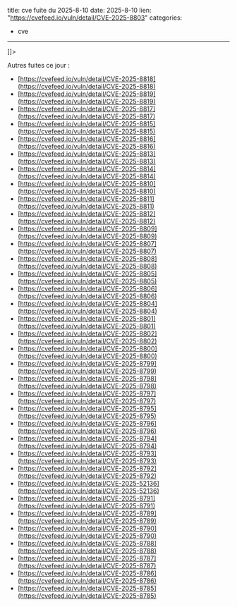  
title: cve fuite du 2025-8-10
date: 2025-8-10
lien: "https://cvefeed.io/vuln/detail/CVE-2025-8803"
categories:
  - cve
---

]]>


Autres fuites ce jour :
- [https://cvefeed.io/vuln/detail/CVE-2025-8818](https://cvefeed.io/vuln/detail/CVE-2025-8818)
- [https://cvefeed.io/vuln/detail/CVE-2025-8819](https://cvefeed.io/vuln/detail/CVE-2025-8819)
- [https://cvefeed.io/vuln/detail/CVE-2025-8817](https://cvefeed.io/vuln/detail/CVE-2025-8817)
- [https://cvefeed.io/vuln/detail/CVE-2025-8815](https://cvefeed.io/vuln/detail/CVE-2025-8815)
- [https://cvefeed.io/vuln/detail/CVE-2025-8816](https://cvefeed.io/vuln/detail/CVE-2025-8816)
- [https://cvefeed.io/vuln/detail/CVE-2025-8813](https://cvefeed.io/vuln/detail/CVE-2025-8813)
- [https://cvefeed.io/vuln/detail/CVE-2025-8814](https://cvefeed.io/vuln/detail/CVE-2025-8814)
- [https://cvefeed.io/vuln/detail/CVE-2025-8810](https://cvefeed.io/vuln/detail/CVE-2025-8810)
- [https://cvefeed.io/vuln/detail/CVE-2025-8811](https://cvefeed.io/vuln/detail/CVE-2025-8811)
- [https://cvefeed.io/vuln/detail/CVE-2025-8812](https://cvefeed.io/vuln/detail/CVE-2025-8812)
- [https://cvefeed.io/vuln/detail/CVE-2025-8809](https://cvefeed.io/vuln/detail/CVE-2025-8809)
- [https://cvefeed.io/vuln/detail/CVE-2025-8807](https://cvefeed.io/vuln/detail/CVE-2025-8807)
- [https://cvefeed.io/vuln/detail/CVE-2025-8808](https://cvefeed.io/vuln/detail/CVE-2025-8808)
- [https://cvefeed.io/vuln/detail/CVE-2025-8805](https://cvefeed.io/vuln/detail/CVE-2025-8805)
- [https://cvefeed.io/vuln/detail/CVE-2025-8806](https://cvefeed.io/vuln/detail/CVE-2025-8806)
- [https://cvefeed.io/vuln/detail/CVE-2025-8804](https://cvefeed.io/vuln/detail/CVE-2025-8804)
- [https://cvefeed.io/vuln/detail/CVE-2025-8801](https://cvefeed.io/vuln/detail/CVE-2025-8801)
- [https://cvefeed.io/vuln/detail/CVE-2025-8802](https://cvefeed.io/vuln/detail/CVE-2025-8802)
- [https://cvefeed.io/vuln/detail/CVE-2025-8800](https://cvefeed.io/vuln/detail/CVE-2025-8800)
- [https://cvefeed.io/vuln/detail/CVE-2025-8799](https://cvefeed.io/vuln/detail/CVE-2025-8799)
- [https://cvefeed.io/vuln/detail/CVE-2025-8798](https://cvefeed.io/vuln/detail/CVE-2025-8798)
- [https://cvefeed.io/vuln/detail/CVE-2025-8797](https://cvefeed.io/vuln/detail/CVE-2025-8797)
- [https://cvefeed.io/vuln/detail/CVE-2025-8795](https://cvefeed.io/vuln/detail/CVE-2025-8795)
- [https://cvefeed.io/vuln/detail/CVE-2025-8796](https://cvefeed.io/vuln/detail/CVE-2025-8796)
- [https://cvefeed.io/vuln/detail/CVE-2025-8794](https://cvefeed.io/vuln/detail/CVE-2025-8794)
- [https://cvefeed.io/vuln/detail/CVE-2025-8793](https://cvefeed.io/vuln/detail/CVE-2025-8793)
- [https://cvefeed.io/vuln/detail/CVE-2025-8792](https://cvefeed.io/vuln/detail/CVE-2025-8792)
- [https://cvefeed.io/vuln/detail/CVE-2025-52136](https://cvefeed.io/vuln/detail/CVE-2025-52136)
- [https://cvefeed.io/vuln/detail/CVE-2025-8791](https://cvefeed.io/vuln/detail/CVE-2025-8791)
- [https://cvefeed.io/vuln/detail/CVE-2025-8789](https://cvefeed.io/vuln/detail/CVE-2025-8789)
- [https://cvefeed.io/vuln/detail/CVE-2025-8790](https://cvefeed.io/vuln/detail/CVE-2025-8790)
- [https://cvefeed.io/vuln/detail/CVE-2025-8788](https://cvefeed.io/vuln/detail/CVE-2025-8788)
- [https://cvefeed.io/vuln/detail/CVE-2025-8787](https://cvefeed.io/vuln/detail/CVE-2025-8787)
- [https://cvefeed.io/vuln/detail/CVE-2025-8786](https://cvefeed.io/vuln/detail/CVE-2025-8786)
- [https://cvefeed.io/vuln/detail/CVE-2025-8785](https://cvefeed.io/vuln/detail/CVE-2025-8785)
